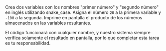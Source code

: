 
Crea dos variables con los nombres "primer número" y "segundo número" en inglés utilizando snake_case. Asigna el número `20` a la primera variable y `-100` a la segunda. Imprime en pantalla el producto de los números almacenados en las variables resultantes.

El código funcionará con cualquier nombre, y nuestro sistema siempre verifica solamente el resultado en pantalla, por lo que completar esta tarea es tu responsabilidad.
